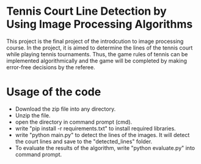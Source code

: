 # Tennis Court Line Detection by Using Image Processing Algorithms 

This project is the final project of the introdcution to image processing course. In the project, it is aimed to determine the lines of the tennis court while playing tennis tournaments. Thus, the game rules of tennis can be implemented algorithmically and the game will be completed by making error-free decisions by the referee.
 
# Usage of the code

- Download the zip file into any directory. 
- Unzip the file.
- open the directory in command prompt (cmd).
- write "pip install -r requirements.txt" to install required libraries.
- write "python main.py" to detect the lines of the images. It will detect the court lines and save to the "detected_lines" folder.
- To evaluate the results of the algorithm, write "python evaluate.py" into command prompt.
